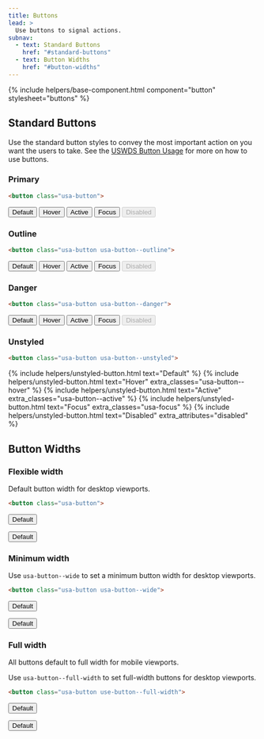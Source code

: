 ```yaml
---
title: Buttons
lead: >
  Use buttons to signal actions.
subnav:
  - text: Standard Buttons
    href: "#standard-buttons"
  - text: Button Widths
    href: "#button-widths"
---
```


{% include helpers/base-component.html component="button" stylesheet="buttons" %}

## Standard Buttons

Use the standard button styles to convey the most important action on you want the users to take. See the [USWDS Button Usage](https://v2.designsystem.digital.gov/components/button/) for more on how to use buttons.

### Primary

```html
<button class="usa-button">
```

<button class="usa-button">Default</button>
<button class="usa-button usa-button--hover">Hover</button>
<button class="usa-button usa-button--active">Active</button>
<button class="usa-button usa-focus">Focus</button>
<button class="usa-button" disabled>Disabled</button>

### Outline

```html
<button class="usa-button usa-button--outline">
```

<button class="usa-button usa-button--outline">Default</button>
<button class="usa-button usa-button--outline usa-button--hover">Hover</button>
<button class="usa-button usa-button--outline usa-button--active">Active</button>
<button class="usa-button usa-button--outline usa-focus">Focus</button>
<button class="usa-button usa-button--outline" disabled>Disabled</button>

### Danger

```html
<button class="usa-button usa-button--danger">
```

<button class="usa-button usa-button--danger">Default</button>
<button class="usa-button usa-button--danger usa-button--hover">Hover</button>
<button class="usa-button usa-button--danger usa-button--active">Active</button>
<button class="usa-button usa-button--danger usa-focus">Focus</button>
<button class="usa-button usa-button--danger" disabled>Disabled</button>

### Unstyled

```html
<button class="usa-button usa-button--unstyled">
```

<div>
  {% include helpers/unstyled-button.html text="Default" %}
  {% include helpers/unstyled-button.html text="Hover" extra_classes="usa-button--hover" %}
  {% include helpers/unstyled-button.html text="Active" extra_classes="usa-button--active" %}
  {% include helpers/unstyled-button.html text="Focus" extra_classes="usa-focus" %}
  {% include helpers/unstyled-button.html text="Disabled" extra_attributes="disabled" %}
</div>

## Button Widths

### Flexible width

Default button width for desktop viewports.

```html
<button class="usa-button">
```

<button class="usa-button">Default</button>

<button class="usa-button usa-button--big">Default</button>

### Minimum width

Use `usa-button--wide` to set a minimum button width for desktop viewports.

```html
<button class="usa-button usa-button--wide">
```

<button class="usa-button usa-button--wide">Default</button>

<button class="usa-button usa-button--wide usa-button--big">Default</button>

### Full width

All buttons default to full width for mobile viewports.

Use `usa-button--full-width` to set full-width buttons for desktop viewports.

```html
<button class="usa-button use-button--full-width">
```

<button class="usa-button usa-button--full-width">Default</button>

<button class="usa-button usa-button--full-width usa-button--big">Default</button>
